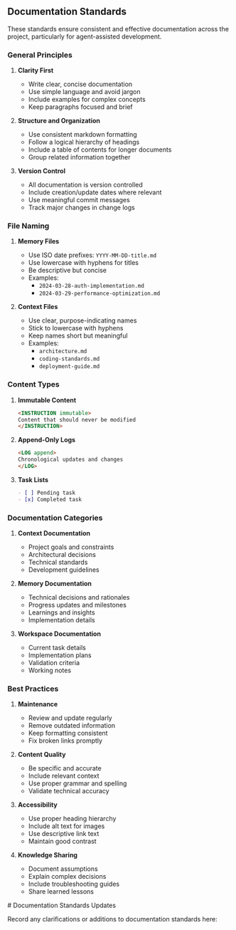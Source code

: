 <INSTRUCTION immutable>

## Documentation Standards

These standards ensure consistent and effective documentation across the project, particularly for agent-assisted development.

### General Principles

1. **Clarity First**
   - Write clear, concise documentation
   - Use simple language and avoid jargon
   - Include examples for complex concepts
   - Keep paragraphs focused and brief

2. **Structure and Organization**
   - Use consistent markdown formatting
   - Follow a logical hierarchy of headings
   - Include a table of contents for longer documents
   - Group related information together

3. **Version Control**
   - All documentation is version controlled
   - Include creation/update dates where relevant
   - Use meaningful commit messages
   - Track major changes in change logs

### File Naming

1. **Memory Files**
   - Use ISO date prefixes: `YYYY-MM-DD-title.md`
   - Use lowercase with hyphens for titles
   - Be descriptive but concise
   - Examples:
     - `2024-03-28-auth-implementation.md`
     - `2024-03-29-performance-optimization.md`

2. **Context Files**
   - Use clear, purpose-indicating names
   - Stick to lowercase with hyphens
   - Keep names short but meaningful
   - Examples:
     - `architecture.md`
     - `coding-standards.md`
     - `deployment-guide.md`

### Content Types

1. **Immutable Content**
   ```markdown
   <INSTRUCTION immutable>
   Content that should never be modified
   </INSTRUCTION>
   ```

2. **Append-Only Logs**
   ```markdown
   <LOG append>
   Chronological updates and changes
   </LOG>
   ```

3. **Task Lists**
   ```markdown
   - [ ] Pending task
   - [x] Completed task
   ```

### Documentation Categories

1. **Context Documentation**
   - Project goals and constraints
   - Architectural decisions
   - Technical standards
   - Development guidelines

2. **Memory Documentation**
   - Technical decisions and rationales
   - Progress updates and milestones
   - Learnings and insights
   - Implementation details

3. **Workspace Documentation**
   - Current task details
   - Implementation plans
   - Validation criteria
   - Working notes

### Best Practices

1. **Maintenance**
   - Review and update regularly
   - Remove outdated information
   - Keep formatting consistent
   - Fix broken links promptly

2. **Content Quality**
   - Be specific and accurate
   - Include relevant context
   - Use proper grammar and spelling
   - Validate technical accuracy

3. **Accessibility**
   - Use proper heading hierarchy
   - Include alt text for images
   - Use descriptive link text
   - Maintain good contrast

4. **Knowledge Sharing**
   - Document assumptions
   - Explain complex decisions
   - Include troubleshooting guides
   - Share learned lessons

</INSTRUCTION>

<LOG append>
# Documentation Standards Updates

Record any clarifications or additions to documentation standards here:

</LOG>